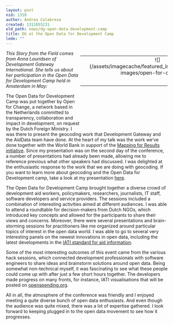 ```yaml
---
layout: post
nid: 1310
author: Andrea Calabrese
created: 1311055231
old_path: news/dg-open-data-development-camp
title: DG at the Open Data for Development Camp
lede: ""
---
```


<table align="right" border="0" style="width:272px;height:210px;"><tbody><tr><td align="center" valign="middle"> </td><td align="center" valign="middle">![](/assets/imagecache/featured_image_sidebar/featured-images/open-for-change.jpg)</td></tr><tr><td align="center" valign="bottom"> </td><td align="center" valign="bottom"></td></tr></tbody></table>

*This Story from the Field comes from Anna Lauridsen of Development Gateway International. She tells us about her participation in the Open Data for Development Camp held in Amsterdam in May:*

The Open Data for Development Camp was put together by Open for Change, a network based in the Netherlands committed to transparency, collaboration and impact in development, on request by the Dutch Foreign Ministry. I was there to present the geocoding work that Development Gateway and the AidData team have done. At the heart of my talk was the work we’ve done together with the World Bank in support of the [Mapping for Results initiative](http://maps.worldbank.org "Mapping for Results"). Since my presentation was on the second day of the conference, a number of presentations had already been made, allowing me to reference previous what other speakers had discussed. I was delighted at the enthusiastic response to the work that we are doing with geocoding. If you want to learn more about geocoding and the Open Data for Development camp, take a look at my presentation [here](http://openforchange.info/content/mapping-results "Geocoding and the Open Data for Development camp presentation").

The Open Data for Development Camp brought together a diverse crowd of development aid workers, policymakers, researchers, journalists, IT staff, software developers and service providers. The sessions included a combination of interesting activities aimed at different audiences. I was able to attend a roundtable for decision-makers from Dutch NGOs, which introduced key concepts and allowed for the participants to share their views and concerns. Moreover, there were several presentations and brain-storming sessions for practitioners like me organized around particular topics of interest in the open data world. I was able to go to several very interesting panels on the newest innovations in open data, including the latest developments in the [IATI standard for aid information](http://www.iatistandard.org "IATI").

Some of the most interesting outcomes of this event came from the various hack sessions, which connected development professionals with software engineers to share ideas and brainstorm solutions around open data. Being somewhat non-technical myself, it was fascinating to see what these people could come up with after just a few short hours together. The developers made progress on many fronts, for instance, IATI visualisations that will be posted on [openspending.org](http://openspending.org/ "OpenSpending.org").

All in all, the atmosphere of the conference was friendly and I enjoyed meeting a quite diverse bunch of open data enthusiasts. And even though the audience was quite mixed, there was a lot of expertise gathered. I look forward to keeping plugged in to the open data movement to see how it progresses.
